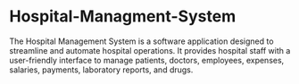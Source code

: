 # Hospital-Managment-System
The Hospital Management System is a software application designed to streamline and automate hospital operations. It provides hospital staff with a user-friendly interface to manage patients, doctors, employees, expenses, salaries, payments, laboratory reports, and drugs.
